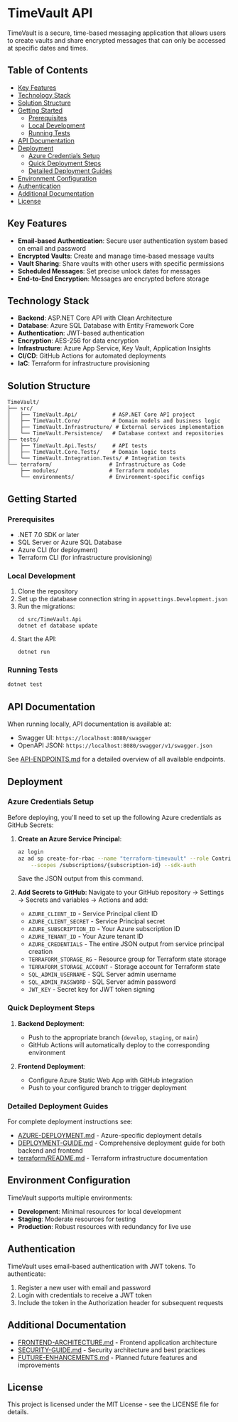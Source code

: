 # TimeVault API

TimeVault is a secure, time-based messaging application that allows users to create vaults and share encrypted messages that can only be accessed at specific dates and times.

## Table of Contents

- [Key Features](#key-features)
- [Technology Stack](#technology-stack)
- [Solution Structure](#solution-structure)
- [Getting Started](#getting-started)
  - [Prerequisites](#prerequisites)
  - [Local Development](#local-development)
  - [Running Tests](#running-tests)
- [API Documentation](#api-documentation)
- [Deployment](#deployment)
  - [Azure Credentials Setup](#azure-credentials-setup)
  - [Quick Deployment Steps](#quick-deployment-steps)
  - [Detailed Deployment Guides](#detailed-deployment-guides)
- [Environment Configuration](#environment-configuration)
- [Authentication](#authentication)
- [Additional Documentation](#additional-documentation)
- [License](#license)

## Key Features

- **Email-based Authentication**: Secure user authentication system based on email and password
- **Encrypted Vaults**: Create and manage time-based message vaults
- **Vault Sharing**: Share vaults with other users with specific permissions
- **Scheduled Messages**: Set precise unlock dates for messages
- **End-to-End Encryption**: Messages are encrypted before storage

## Technology Stack

- **Backend**: ASP.NET Core API with Clean Architecture
- **Database**: Azure SQL Database with Entity Framework Core
- **Authentication**: JWT-based authentication
- **Encryption**: AES-256 for data encryption
- **Infrastructure**: Azure App Service, Key Vault, Application Insights
- **CI/CD**: GitHub Actions for automated deployments
- **IaC**: Terraform for infrastructure provisioning

## Solution Structure

```
TimeVault/
├── src/
│   ├── TimeVault.Api/           # ASP.NET Core API project
│   ├── TimeVault.Core/          # Domain models and business logic
│   ├── TimeVault.Infrastructure/ # External services implementation
│   └── TimeVault.Persistence/   # Database context and repositories
├── tests/
│   ├── TimeVault.Api.Tests/     # API tests
│   ├── TimeVault.Core.Tests/    # Domain logic tests
│   └── TimeVault.Integration.Tests/ # Integration tests
└── terraform/                  # Infrastructure as Code
    ├── modules/                # Terraform modules
    └── environments/           # Environment-specific configs
```

## Getting Started

### Prerequisites

- .NET 7.0 SDK or later
- SQL Server or Azure SQL Database
- Azure CLI (for deployment)
- Terraform CLI (for infrastructure provisioning)

### Local Development

1. Clone the repository
2. Set up the database connection string in `appsettings.Development.json`
3. Run the migrations:
   ```
   cd src/TimeVault.Api
   dotnet ef database update
   ```
4. Start the API:
   ```
   dotnet run
   ```

### Running Tests

```bash
dotnet test
```

## API Documentation

When running locally, API documentation is available at:
- Swagger UI: `https://localhost:8080/swagger`
- OpenAPI JSON: `https://localhost:8080/swagger/v1/swagger.json`

See [API-ENDPOINTS.md](./API-ENDPOINTS.md) for a detailed overview of all available endpoints.

## Deployment

### Azure Credentials Setup

Before deploying, you'll need to set up the following Azure credentials as GitHub Secrets:

1. **Create an Azure Service Principal**:
   ```bash
   az login
   az ad sp create-for-rbac --name "terraform-timevault" --role Contributor \
       --scopes /subscriptions/{subscription-id} --sdk-auth
   ```
   Save the JSON output from this command.

2. **Add Secrets to GitHub**:
   Navigate to your GitHub repository → Settings → Secrets and variables → Actions and add:
   
   - `AZURE_CLIENT_ID` - Service Principal client ID
   - `AZURE_CLIENT_SECRET` - Service Principal secret
   - `AZURE_SUBSCRIPTION_ID` - Your Azure subscription ID
   - `AZURE_TENANT_ID` - Your Azure tenant ID
   - `AZURE_CREDENTIALS` - The entire JSON output from service principal creation
   - `TERRAFORM_STORAGE_RG` - Resource group for Terraform state storage
   - `TERRAFORM_STORAGE_ACCOUNT` - Storage account for Terraform state
   - `SQL_ADMIN_USERNAME` - SQL Server admin username
   - `SQL_ADMIN_PASSWORD` - SQL Server admin password
   - `JWT_KEY` - Secret key for JWT token signing

### Quick Deployment Steps

1. **Backend Deployment**: 
   - Push to the appropriate branch (`develop`, `staging`, or `main`)
   - GitHub Actions will automatically deploy to the corresponding environment

2. **Frontend Deployment**:
   - Configure Azure Static Web App with GitHub integration
   - Push to your configured branch to trigger deployment

### Detailed Deployment Guides

For complete deployment instructions see:
- [AZURE-DEPLOYMENT.md](./AZURE-DEPLOYMENT.md) - Azure-specific deployment details
- [DEPLOYMENT-GUIDE.md](./DEPLOYMENT-GUIDE.md) - Comprehensive deployment guide for both backend and frontend
- [terraform/README.md](./terraform/README.md) - Terraform infrastructure documentation

## Environment Configuration

TimeVault supports multiple environments:
- **Development**: Minimal resources for local development
- **Staging**: Moderate resources for testing
- **Production**: Robust resources with redundancy for live use

## Authentication

TimeVault uses email-based authentication with JWT tokens. To authenticate:

1. Register a new user with email and password
2. Login with credentials to receive a JWT token
3. Include the token in the Authorization header for subsequent requests

## Additional Documentation

- [FRONTEND-ARCHITECTURE.md](./FRONTEND-ARCHITECTURE.md) - Frontend application architecture
- [SECURITY-GUIDE.md](./SECURITY-GUIDE.md) - Security architecture and best practices
- [FUTURE-ENHANCEMENTS.md](./FUTURE-ENHANCEMENTS.md) - Planned future features and improvements

## License

This project is licensed under the MIT License - see the LICENSE file for details. 
